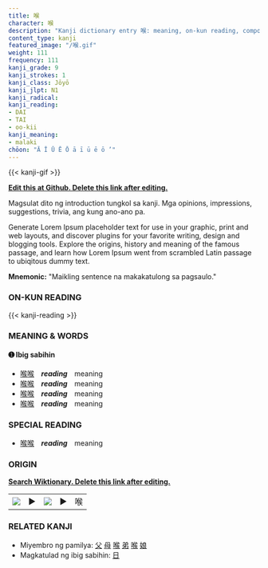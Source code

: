 ```yaml
---
title: 喉
character: 喉
description: "Kanji dictionary entry 喉: meaning, on-kun reading, compounds, origin, related kanji"
content_type: kanji
featured_image: "/喉.gif"
weight: 111
frequency: 111
kanji_grade: 9
kanji_strokes: 1
kanji_class: Jōyō
kanji_jlpt: N1
kanji_radical: 
kanji_reading: 
- DAI
- TAI
- oo-kii
kanji_meaning:
- malaki
chōon: "Ā Ī Ū Ē Ō ā ī ū ē ō ’"
---
```

[//]: # (Don't edit the line below. Kanji animated GIF code is automatically generated.)
{{< kanji-gif >}}

[//]: # (Edit below this line.)

**[Edit this at Github. Delete this link after editing.](https://github.com/tim0g/tim/tree/main/content/kanji/喉/index.md)**

Magsulat dito ng introduction tungkol sa kanji. Mga opinions, impressions, suggestions, trivia, ang kung ano-ano pa.

Generate Lorem Ipsum placeholder text for use in your graphic, print and web layouts, and discover plugins for your favorite writing, design and blogging tools. Explore the origins, history and meaning of the famous passage, and learn how Lorem Ipsum went from scrambled Latin passage to ubiqitous dummy text.
 
**Mnemonic:** "Maikling sentence na makakatulong sa pagsaulo."

### ON-KUN READING

[//]: # (Don't edit the line below. ON-KUN READING code is automatically generated.)
{{< kanji-reading >}}

### MEANING & WORDS

#### ➊ **Ibig sabihin**
  - [喉](../喉)[喉](../喉)　***reading***　meaning
  - [喉](../喉)[喉](../喉)　***reading***　meaning
  - [喉](../喉)[喉](../喉)　***reading***　meaning
  - [喉](../喉)[喉](../喉)　***reading***　meaning

### SPECIAL READING
  - [喉](../喉)[喉](../喉)　***reading***　meaning

### ORIGIN

**[Search Wiktionary. Delete this link after editing.](https://wiktionary.org/wiki/喉)**
<table class="kanji-table"><tr><td>
<img src="60px-喉-bronze.svg.png">
</td><td>▶</td><td>
<img src="60px-喉-oracle.svg.png">
</td><td>▶</td>
<td class="kanji-origin">喉</td>
</tr></table>

### RELATED KANJI
- Miyembro ng pamilya: [父](../父) [母](../母) [喉](../喉) [弟](../弟) [喉](../喉) [娘](../娘)
- Magkatulad ng ibig sabihin: [日](../日)
